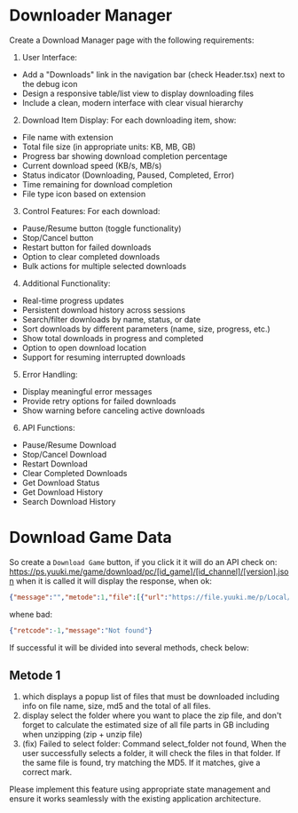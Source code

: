 # Downloader Manager
Create a Download Manager page with the following requirements:

1. User Interface:
- Add a "Downloads" link in the navigation bar (check Header.tsx) next to the debug icon
- Design a responsive table/list view to display downloading files
- Include a clean, modern interface with clear visual hierarchy

2. Download Item Display:
For each downloading item, show:
- File name with extension
- Total file size (in appropriate units: KB, MB, GB)
- Progress bar showing download completion percentage
- Current download speed (KB/s, MB/s)
- Status indicator (Downloading, Paused, Completed, Error)
- Time remaining for download completion
- File type icon based on extension

3. Control Features:
For each download:
- Pause/Resume button (toggle functionality)
- Stop/Cancel button
- Restart button for failed downloads
- Option to clear completed downloads
- Bulk actions for multiple selected downloads

4. Additional Functionality:
- Real-time progress updates
- Persistent download history across sessions
- Search/filter downloads by name, status, or date
- Sort downloads by different parameters (name, size, progress, etc.)
- Show total downloads in progress and completed
- Option to open download location
- Support for resuming interrupted downloads

5. Error Handling:
- Display meaningful error messages
- Provide retry options for failed downloads
- Show warning before canceling active downloads

6. API Functions:
- Pause/Resume Download
- Stop/Cancel Download
- Restart Download
- Clear Completed Downloads
- Get Download Status
- Get Download History
- Search Download History

# Download Game Data
So create a `Download Game` button, if you click it it will do an API check on:
https://ps.yuuki.me/game/download/pc/[id_game]/[id_channel]/[version].json
when it is called it will display the response, 
when ok:
```json
{"message":"","metode":1,"file":[{"url":"https://file.yuuki.me/p/Local/Project/GenshinImpact/Data/PC/3.2.0/Global/OneClick/GI-3.2-PC-YuukiPS.zip","file":"GI-3.2-PC-YuukiPS.zip","md5":"3676b6a605aed092adbf9c21fe852322","package_size":2193570942},{"url":"https://file.yuuki.me/p/Local/Project/GenshinImpact/Data/PC/3.2.0/Global/OneClick/GI-3.2-PC-YuukiPS.z01","file":"GI-3.2-PC-YuukiPS.z01","md5":"05c1972ac169b08362138c30b40e69a4","package_size":3221225472},{"url":"https://file.yuuki.me/p/Local/Project/GenshinImpact/Data/PC/3.2.0/Global/OneClick/GI-3.2-PC-YuukiPS.z02","file":"GI-3.2-PC-YuukiPS.z02","md5":"efc5c701e21ab93c5944bc48d068f1e4","package_size":3221225472},{"url":"https://file.yuuki.me/p/Local/Project/GenshinImpact/Data/PC/3.2.0/Global/OneClick/GI-3.2-PC-YuukiPS.z03","file":"GI-3.2-PC-YuukiPS.z03","md5":"cc49624be840093989eb6b85563e592c","package_size":3221225472},{"url":"https://file.yuuki.me/p/Local/Project/GenshinImpact/Data/PC/3.2.0/Global/OneClick/GI-3.2-PC-YuukiPS.z04","file":"GI-3.2-PC-YuukiPS.z04","md5":"e662225f82d950c76404d2b6afc21062","package_size":3221225472},{"url":"https://file.yuuki.me/p/Local/Project/GenshinImpact/Data/PC/3.2.0/Global/OneClick/GI-3.2-PC-YuukiPS.z05","file":"GI-3.2-PC-YuukiPS.z05","md5":"c37172268a758ba91a11644e16b09842","package_size":3221225472},{"url":"https://file.yuuki.me/p/Local/Project/GenshinImpact/Data/PC/3.2.0/Global/OneClick/GI-3.2-PC-YuukiPS.z06","file":"GI-3.2-PC-YuukiPS.z06","md5":"d4c74f9aab3d158504fcccce73770050","package_size":3221225472},{"url":"https://file.yuuki.me/p/Local/Project/GenshinImpact/Data/PC/3.2.0/Global/OneClick/GI-3.2-PC-YuukiPS.z07","file":"GI-3.2-PC-YuukiPS.z07","md5":"b07bddd7336c7468b7ac1f010b3656db","package_size":3221225472},{"url":"https://file.yuuki.me/p/Local/Project/GenshinImpact/Data/PC/3.2.0/Global/OneClick/GI-3.2-PC-YuukiPS.z08","file":"GI-3.2-PC-YuukiPS.z08","md5":"c25a1e48bf3626d98dfb7210ccc2b88a","package_size":3221225472},{"url":"https://file.yuuki.me/p/Local/Project/GenshinImpact/Data/PC/3.2.0/Global/OneClick/GI-3.2-PC-YuukiPS.z09","file":"GI-3.2-PC-YuukiPS.z09","md5":"f52f92529dd005324e73d63e1122fcea","package_size":3221225472},{"url":"https://file.yuuki.me/p/Local/Project/GenshinImpact/Data/PC/3.2.0/Global/OneClick/GI-3.2-PC-YuukiPS.z10","file":"GI-3.2-PC-YuukiPS.z10","md5":"c79c5116d06d8d24b8e3c045e15528a2","package_size":3221225472},{"url":"https://file.yuuki.me/p/Local/Project/GenshinImpact/Data/PC/3.2.0/Global/OneClick/GI-3.2-PC-YuukiPS.z11","file":"GI-3.2-PC-YuukiPS.z11","md5":"c0aca02a897a0b00bbe927325059a1b7","package_size":3221225472},{"url":"https://file.yuuki.me/p/Local/Project/GenshinImpact/Data/PC/3.2.0/Global/OneClick/GI-3.2-PC-YuukiPS.z12","file":"GI-3.2-PC-YuukiPS.z12","md5":"edb7e8202e1208d398600dd96e4943d6","package_size":3221225472},{"url":"https://file.yuuki.me/p/Local/Project/GenshinImpact/Data/PC/3.2.0/Global/OneClick/GI-3.2-PC-YuukiPS.z13","file":"GI-3.2-PC-YuukiPS.z13","md5":"1be7b1268aecc0fc0db2dbd5af2e65d8","package_size":3221225472},{"url":"https://file.yuuki.me/p/Local/Project/GenshinImpact/Data/PC/3.2.0/Global/OneClick/GI-3.2-PC-YuukiPS.z14","file":"GI-3.2-PC-YuukiPS.z14","md5":"3b9fb1884e394f8c9860c5be95e49790","package_size":3221225472},{"url":"https://file.yuuki.me/p/Local/Project/GenshinImpact/Data/PC/3.2.0/Global/OneClick/GI-3.2-PC-YuukiPS.z15","file":"GI-3.2-PC-YuukiPS.z15","md5":"3f6a0aea55009e4b16b4791d6905e85a","package_size":3221225472},{"url":"https://file.yuuki.me/p/Local/Project/GenshinImpact/Data/PC/3.2.0/Global/OneClick/GI-3.2-PC-YuukiPS.z16","file":"GI-3.2-PC-YuukiPS.z16","md5":"4526d5858f90812176609c6d522e5df4","package_size":3221225472},{"url":"https://file.yuuki.me/p/Local/Project/GenshinImpact/Data/PC/3.2.0/Global/OneClick/GI-3.2-PC-YuukiPS.z17","file":"GI-3.2-PC-YuukiPS.z17","md5":"406139a801624e643e60cf230730bbd2","package_size":3221225472}]}
```
whene bad:
``` json
{"retcode":-1,"message":"Not found"}
```
If successful it will be divided into several methods, check below:
## Metode 1
1. which displays a popup list of files that must be downloaded including info on file name, size, md5 and the total of all files.
2. display select the folder where you want to place the zip file, and don't forget to calculate the estimated size of all file parts in GB including when unzipping (zip + unzip file)
3. (fix) Failed to select folder: Command select_folder not found, When the user successfully selects a folder, it will check the files in that folder. If the same file is found, try matching the MD5. If it matches, give a correct mark.

Please implement this feature using appropriate state management and ensure it works seamlessly with the existing application architecture.